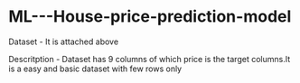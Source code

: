 # ML---House-price-prediction-model

Dataset - It is attached above

Descritption - Dataset has 9 columns of which price is the target columns.It is a easy and basic dataset with few rows only 
